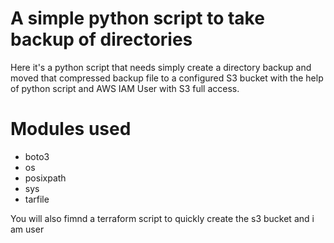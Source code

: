 # A simple python script to take backup of directories 

Here it's a python script that needs  simply create a directory backup and moved that compressed backup file to a configured S3 bucket with the help of python script and AWS IAM User with S3 full access.

# Modules used

- boto3
- os
- posixpath
- sys
- tarfile

You will also fimnd a terraform script to quickly create the s3 bucket and i am user

